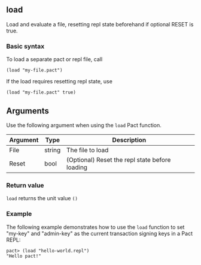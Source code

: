 ## load

Load and evaluate a file, resetting repl state beforehand if optional RESET is
true.


### Basic syntax

To load a separate pact or repl file, call

```pact
(load "my-file.pact")
```

If the load requires resetting repl state, use

```pact
(load "my-file.pact" true)
```


## Arguments

Use the following argument when using the `load` Pact function.

| Argument | Type     | Description                                                  |
|----------|----------|--------------------------------------------------------------|
| File     | string   | The file to load                                             |
| Reset    | bool     | (Optional) Reset the repl state before loading               |

### Return value

`load` returns the unit value `()`

### Example

The following example demonstrates how to use the `load` function to set "my-key" and "admin-key" as the current transaction signing keys in a Pact REPL:

```pact
pact> (load "hello-world.repl")
"Hello pact!"
```
